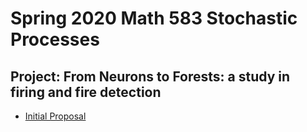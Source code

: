 # Spring 2020 Math 583 Stochastic Processes
## Project: From Neurons to Forests: a study in firing and fire detection
- [Initial Proposal](proposal/)
